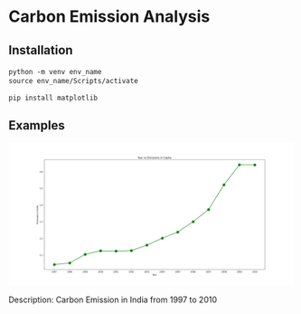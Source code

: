 # Carbon Emission Analysis

## Installation
``` 
python -m venv env_name
source env_name/Scripts/activate
```
```
pip install matplotlib
```

## Examples

![India 2003](/img/India.png)

Description: Carbon Emission in India from 1997 to 2010
